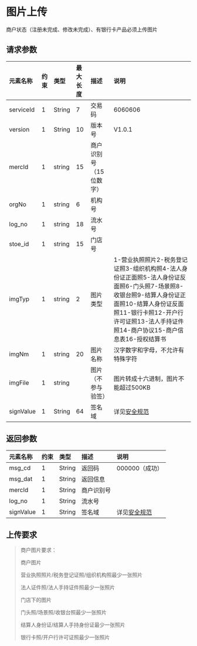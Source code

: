 # 图片上传

商户状态（注册未完成、修改未完成）、有银行卡产品必须上传图片

## 请求参数

| **元素名称** | **约束** | **类型** | **最大长度** | **描述** | **说明** |
| :--- | :--- | :--- | :--- | :--- | :--- |
| serviceId | 1 | String | 7 | 交易码 | 6060606 |
| version | 1 | String | 10 | 版本号 | V1.0.1 |
| mercId | 1 | string | 15 | 商户识别号（15位数字） |  |
| orgNo | 1 | string | 6 | 机构号 |  |
| log\_no | 1 | string | 18 | 流水号 |  |
| stoe\_id | 1 | string | 15 | 门店号 |  |
| imgTyp | 1 | string | 2 | 图片类型 | 1-营业执照照片2-税务登记证照3-组织机构照4-法人身份证正面照5-法人身份证反面照6-门头照7-场景照8-收银台照9-结算人身份证正面照10-结算人身份证反面照11-银行卡照12-开户行许可证照13-法人手持证件照14-商户协议15-商户信息表16-授权结算书 |
| imgNm | 1 | string | 20 | 图片名称 | 汉字数字和字母，不允许有特殊字符 |
| imgFile | 1 | string |  | 图片（不参与验签） | 图片转成十六进制，图片不能超过500KB |
| signValue | 1 | String | 64 | 签名域 | 详见[安全规范](/mercRegist/api-list/mercSearch.md) |

## 返回参数

| **元素名称** | **约束** | **类型** | **描述** | **说明** |
| :--- | :--- | :--- | :--- | :--- |
| msg\_cd | 1 | String | 返回码 | 000000（成功） |
| msg\_dat | 1 | String | 返回信息 |  |
| mercId | 1 | String | 商户识别号 |  |
| log\_no | 1 | String | 流水号 |  |
| signValue | 1 | String | 签名域 | 详见[安全规范](/mercRegist/api-list/mercSearch.md) |

## 上传要求

> 商户图片要求：
>
> 商户图片
>
> 营业执照照片/税务登记证照/组织机构照最少一张照片
>
> 法人证件照/法人手持证件照最少一张照片
>
> 门店下的图片
>
> 门头照/场景照/收银台照最少一张照片
>
> 结算人身份证/结算人手持身份证最少一张照片
>
> 银行卡照/开户行许可证照最少一张照片




